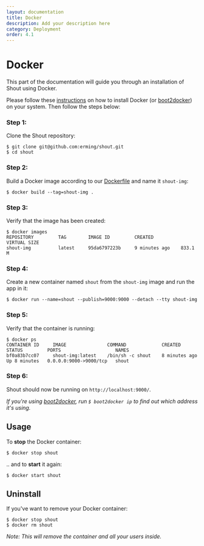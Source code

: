 ```yaml
---
layout: documentation
title: Docker
description: Add your description here
category: Deployment
order: 4.1
---
```


# Docker

This part of the documentation will guide you through an installation of Shout using Docker.

Please follow these [instructions](https://docs.docker.com/installation/#installation) on how to install Docker (or [boot2docker](https://github.com/boot2docker/boot2docker)) on your system. Then follow the steps below:

### Step 1:

Clone the Shout repository:

```
$ git clone git@github.com:erming/shout.git
$ cd shout
```

### Step 2:

Build a Docker image according to our [Dockerfile](#!) and name it `shout-img`:

```
$ docker build --tag=shout-img .
```

### Step 3:

Verify that the image has been created:

```
$ docker images
REPOSITORY         TAG        IMAGE ID         CREATED          VIRTUAL SIZE
shout-img          latest     95da6797223b     9 minutes ago    833.1 M
```

### Step 4:

Create a new container named `shout` from the `shout-img` image and run the app in it:

```
$ docker run --name=shout --publish=9000:9000 --detach --tty shout-img
```

### Step 5:

Verify that the container is running:

```
$ docker ps
CONTAINER ID     IMAGE               COMMAND             CREATED         STATUS         PORTS                    NAMES
bf0a83b7cc07     shout-img:latest    /bin/sh -c shout    8 minutes ago   Up 8 minutes   0.0.0.0:9000->9000/tcp   shout
```

### Step 6:

Shout should now be running on `http://localhost:9000/`.

_If you're using [boot2docker](https://github.com/boot2docker/boot2docker), run `$ boot2docker ip` to find out which address it's using._

## Usage

To __stop__ the Docker container:

```
$ docker stop shout
```

.. and to __start__ it again:

```
$ docker start shout
```

## Uninstall

If you've want to remove your Docker container:

```
$ docker stop shout
$ docker rm shout
```

_Note: This will remove the container and all your users inside._
